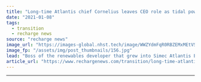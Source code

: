 ```yaml
---
title: "Long-time Atlantis chief Cornelius leaves CEO role as tidal power pioneer plots expansion"
date: "2021-01-08"
tags: 
  - transition
  - recharge news
source: "recharge news"
image_url: "https://images-global.nhst.tech/image/WWZYdmFqR0RBZEMxMEtVSkZ5ZkFLM2V4ckRUWlBZTk9ibUhITXF3TEtWTT0=/nhst/binary/fa2ca1ea410ebdf10d27cc9b6e1da60d"
image_fp: "/assets/img/post_thumbnails/156.jpg"
lead: "Boss of the renewables developer that grew into Simec Atlantis Energy moves into senior advisor role"
article_url: "https://www.rechargenews.com/transition/long-time-atlantis-chief-cornelius-leaves-ceo-role-as-tidal-power-pioneer-plots-expansion/2-1-941337"
---
```


---
